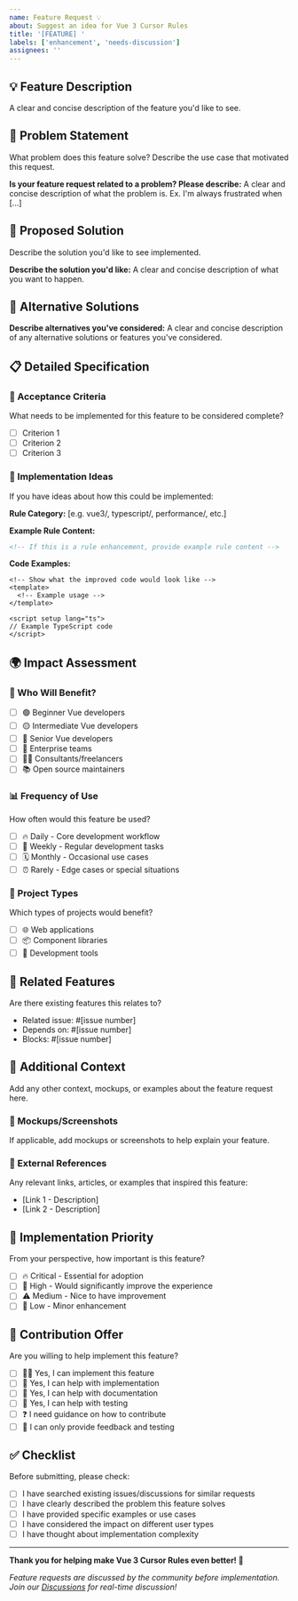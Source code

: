 ```yaml
---
name: Feature Request 💡
about: Suggest an idea for Vue 3 Cursor Rules
title: '[FEATURE] '
labels: ['enhancement', 'needs-discussion']
assignees: ''
---
```


## 💡 Feature Description

A clear and concise description of the feature you'd like to see.

## 🎯 Problem Statement

What problem does this feature solve? Describe the use case that motivated this request.

**Is your feature request related to a problem? Please describe:**
A clear and concise description of what the problem is. Ex. I'm always frustrated when [...]

## 🚀 Proposed Solution

Describe the solution you'd like to see implemented.

**Describe the solution you'd like:**
A clear and concise description of what you want to happen.

## 🔄 Alternative Solutions

**Describe alternatives you've considered:**
A clear and concise description of any alternative solutions or features you've considered.

## 📋 Detailed Specification

### 🎯 Acceptance Criteria

What needs to be implemented for this feature to be considered complete?

- [ ] Criterion 1
- [ ] Criterion 2
- [ ] Criterion 3

### 🔧 Implementation Ideas

If you have ideas about how this could be implemented:

**Rule Category:** [e.g. vue3/, typescript/, performance/, etc.]

**Example Rule Content:**
```markdown
<!-- If this is a rule enhancement, provide example rule content -->
```

**Code Examples:**
```vue
<!-- Show what the improved code would look like -->
<template>
  <!-- Example usage -->
</template>

<script setup lang="ts">
// Example TypeScript code
</script>
```

## 🌍 Impact Assessment

### 👥 Who Will Benefit?

- [ ] 🟢 Beginner Vue developers
- [ ] 🟡 Intermediate Vue developers  
- [ ] 🔴 Senior Vue developers
- [ ] 🏢 Enterprise teams
- [ ] 👨‍💼 Consultants/freelancers
- [ ] 📚 Open source maintainers

### 📊 Frequency of Use

How often would this feature be used?

- [ ] 🔥 Daily - Core development workflow
- [ ] 📅 Weekly - Regular development tasks
- [ ] 🗓️ Monthly - Occasional use cases
- [ ] ⏰ Rarely - Edge cases or special situations

### 🎯 Project Types

Which types of projects would benefit?

- [ ] 🌐 Web applications
- [ ] 📦 Component libraries
- [ ] 🔧 Development tools

## 🔗 Related Features

Are there existing features this relates to?

- Related issue: #[issue number]
- Depends on: #[issue number]
- Blocks: #[issue number]

## 📝 Additional Context

Add any other context, mockups, or examples about the feature request here.

### 📸 Mockups/Screenshots

If applicable, add mockups or screenshots to help explain your feature.

### 🔗 External References

Any relevant links, articles, or examples that inspired this feature:

- [Link 1 - Description]
- [Link 2 - Description]

## 🚦 Implementation Priority

From your perspective, how important is this feature?

- [ ] 🔥 Critical - Essential for adoption
- [ ] 🚨 High - Would significantly improve the experience
- [ ] ⚠️ Medium - Nice to have improvement
- [ ] 📝 Low - Minor enhancement

## 💪 Contribution Offer

Are you willing to help implement this feature?

- [ ] 🙋‍♀️ Yes, I can implement this feature
- [ ] 🤝 Yes, I can help with implementation
- [ ] 📝 Yes, I can help with documentation
- [ ] 🧪 Yes, I can help with testing
- [ ] ❓ I need guidance on how to contribute
- [ ] 👀 I can only provide feedback and testing

## ✅ Checklist

Before submitting, please check:

- [ ] I have searched existing issues/discussions for similar requests
- [ ] I have clearly described the problem this feature solves
- [ ] I have provided specific examples or use cases
- [ ] I have considered the impact on different user types
- [ ] I have thought about implementation complexity

---

**Thank you for helping make Vue 3 Cursor Rules even better! 🚀**

*Feature requests are discussed by the community before implementation. Join our [Discussions](https://github.com/aliarghyani/vue-cursor-rules/discussions) for real-time discussion!*